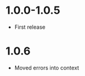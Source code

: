 1.0.0-1.0.5
===========================================
- First release

1.0.6
===========================================
- Moved errors into context